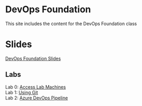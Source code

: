 # DevOps Foundation

This site includes the content for the DevOps Foundation class


# Slides
[DevOps Foundation Slides](slides/DevOps-Foundation.pdf)  

## Labs
Lab 0: [Access Lab Machines](labs/lab-info.md)   
Lab 1: [Using Git](labs/git_history/)  
Lab 2: [Azure DevOps Pipeline](labs/azure-devops-pipeline)  

